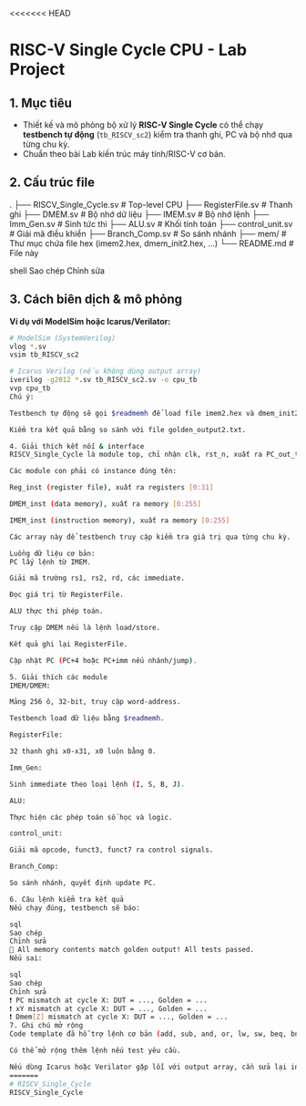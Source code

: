 <<<<<<< HEAD
# RISC-V Single Cycle CPU - Lab Project

## 1. Mục tiêu

- Thiết kế và mô phỏng bộ xử lý **RISC-V Single Cycle** có thể chạy **testbench tự động** (`tb_RISCV_sc2`) kiểm tra thanh ghi, PC và bộ nhớ qua từng chu kỳ.
- Chuẩn theo bài Lab kiến trúc máy tính/RISC-V cơ bản.

## 2. Cấu trúc file

.
├── RISCV_Single_Cycle.sv # Top-level CPU
├── RegisterFile.sv # Thanh ghi
├── DMEM.sv # Bộ nhớ dữ liệu
├── IMEM.sv # Bộ nhớ lệnh
├── Imm_Gen.sv # Sinh tức thì
├── ALU.sv # Khối tính toán
├── control_unit.sv # Giải mã điều khiển
├── Branch_Comp.sv # So sánh nhánh
├── mem/ # Thư mục chứa file hex (imem2.hex, dmem_init2.hex, ...)
└── README.md # File này

shell
Sao chép
Chỉnh sửa

## 3. Cách biên dịch & mô phỏng

**Ví dụ với ModelSim hoặc Icarus/Verilator:**

```bash
# ModelSim (SystemVerilog)
vlog *.sv
vsim tb_RISCV_sc2

# Icarus Verilog (nếu không dùng output array)
iverilog -g2012 *.sv tb_RISCV_sc2.sv -o cpu_tb
vvp cpu_tb
Chú ý:

Testbench tự động sẽ gọi $readmemh để load file imem2.hex và dmem_init2.hex vào IMEM và DMEM.

Kiểm tra kết quả bằng so sánh với file golden_output2.txt.

4. Giải thích kết nối & interface
RISCV_Single_Cycle là module top, chỉ nhận clk, rst_n, xuất ra PC_out_top, Instruction_out_top.

Các module con phải có instance đúng tên:

Reg_inst (register file), xuất ra registers [0:31]

DMEM_inst (data memory), xuất ra memory [0:255]

IMEM_inst (instruction memory), xuất ra memory [0:255]

Các array này để testbench truy cập kiểm tra giá trị qua từng chu kỳ.

Luồng dữ liệu cơ bản:
PC lấy lệnh từ IMEM.

Giải mã trường rs1, rs2, rd, các immediate.

Đọc giá trị từ RegisterFile.

ALU thực thi phép toán.

Truy cập DMEM nếu là lệnh load/store.

Kết quả ghi lại RegisterFile.

Cập nhật PC (PC+4 hoặc PC+imm nếu nhánh/jump).

5. Giải thích các module
IMEM/DMEM:

Mảng 256 ô, 32-bit, truy cập word-address.

Testbench load dữ liệu bằng $readmemh.

RegisterFile:

32 thanh ghi x0-x31, x0 luôn bằng 0.

Imm_Gen:

Sinh immediate theo loại lệnh (I, S, B, J).

ALU:

Thực hiện các phép toán số học và logic.

control_unit:

Giải mã opcode, funct3, funct7 ra control signals.

Branch_Comp:

So sánh nhánh, quyết định update PC.

6. Câu lệnh kiểm tra kết quả
Nếu chạy đúng, testbench sẽ báo:

sql
Sao chép
Chỉnh sửa
🎉 All memory contents match golden output! All tests passed.
Nếu sai:

sql
Sao chép
Chỉnh sửa
❗ PC mismatch at cycle X: DUT = ..., Golden = ...
❗ xY mismatch at cycle X: DUT = ..., Golden = ...
❗ Dmem[Z] mismatch at cycle X: DUT = ..., Golden = ...
7. Ghi chú mở rộng
Code template đã hỗ trợ lệnh cơ bản (add, sub, and, or, lw, sw, beq, bne, slt...).

Có thể mở rộng thêm lệnh nếu test yêu cầu.

Nếu dùng Icarus hoặc Verilator gặp lỗi với output array, cần sửa lại interface thành từng phần tử hoặc dùng generate.
=======
# RISCV_Single_Cycle
RISCV_Single_Cycle

